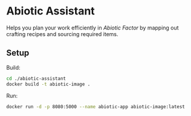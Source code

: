 # Abiotic Assistant

Helps you plan your work efficiently in _Abiotic Factor_ by mapping out crafting recipes and sourcing required items.

## Setup

Build:

```sh
cd ./abiotic-assistant
docker build -t abiotic-image .
```

Run:

```sh
docker run -d -p 8080:5000 --name abiotic-app abiotic-image:latest 
```

